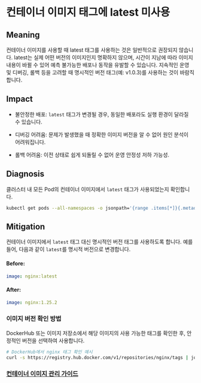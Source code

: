
# **컨테이너 이미지 태그에 latest 미사용**

## **Meaning**
컨테이너 이미지를 사용할 때 latest 태그를 사용하는 것은 일반적으로 권장되지 않습니다.
latest는 실제 어떤 버전의 이미지인지 명확하지 않으며, 시간이 지남에 따라 이미지 내용이 바뀔 수 있어 예측 불가능한 배포나 동작을 유발할 수 있습니다.
지속적인 운영 및 디버깅, 롤백 등을 고려할 때 명시적인 버전 태그(예: v1.0.3)를 사용하는 것이 바람직합니다.

## **Impact**
- 불안정한 배포: ```latest``` 태그가 변경될 경우, 동일한 배포라도 실행 환경이 달라질 수 있습니다.

- 디버깅 어려움: 문제가 발생했을 때 정확한 이미지 버전을 알 수 없어 원인 분석이 어려워집니다.

- 롤백 어려움: 이전 상태로 쉽게 되돌릴 수 없어 운영 안정성 저하 가능성.

## **Diagnosis**
클러스터 내 모든 Pod의 컨테이너 이미지에서 ```latest``` 태그가 사용되었는지 확인합니다.
```bash
kubectl get pods --all-namespaces -o jsonpath='{range .items[*]}{.metadata.namespace}{"\t"}{.metadata.name}{"\t"}{range .spec.containers[*]}{.name}{"\t"}{.image}{"\n"}{end}{end}' | grep ':latest'
```
<!--
kubectl get pods -A -o custom-columns=NAMESPACE:.metadata.namespace,NAME:.metadata.name,IMAGE:.spec.containers[*].image | awk 'NR==1 || $3 ~ /:latest/'
-->

## **Mitigation**
컨테이너 이미지에서 ```latest``` 태그 대신 명시적인 버전 태그를 사용하도록 합니다.
예를 들어, 다음과 같이 ```latest```를 명시적 버전으로 변경합니다.

#### Before:
```yaml
image: nginx:latest
```

#### After:
```yaml
image: nginx:1.25.2
```

### 이미지 버전 확인 방법
DockerHub 또는 이미지 저장소에서 해당 이미지의 사용 가능한 태그를 확인한 후, 안정적인 버전을 선택하여 사용합니다.

```bash
# DockerHub에서 nginx 태그 확인 예시
curl -s https://registry.hub.docker.com/v1/repositories/nginx/tags | jq '.[].name'
```

### [컨테이너 이미지 관리 가이드](https://kubernetes.io/ko/docs/concepts/containers/images/#updating-images)